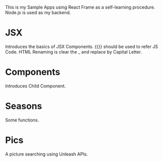 This is my Sample Apps using React Frame as a self-learning procedure.
Node.js is used as my backend.

# JSX
Introduces the basics of JSX Components.
{{}} should be used to refer JS Code.
HTML Renaming is clear the _ and replace by Capital Letter.

# Components
Introduces Child Component.

# Seasons
Some functions.

# Pics
A picture searching using Unleash APIs.
